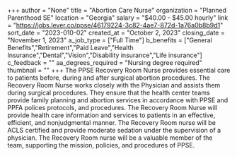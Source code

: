 +++
author = "None"
title = "Abortion Care Nurse"
organization = "Planned Parenthood SE"
location = "Georgia"
salary = "$40.00 - $45.00 hourly"
link = "https://jobs.lever.co/ppse/46179224-3c82-4ae7-872d-1a76a0b8b9d1"
sort_date = "2023-010-02"
created_at = "October 2, 2023"
closing_date = "November 1, 2023"
a_job_type = ["Full Time"]
b_benefits = ["General Benefits","Retirement","Paid Leave","Health Insurance","Dental","Vision","Disability insurance","Life insurance"]
c_feedback = ""
aa_degrees_required = "Nursing degree required"
thumbnail = ""
+++
The PPSE Recovery Room Nurse provides essential care to patients before, during and after surgical abortion procedures. The Recovery Room Nurse works closely with the Physician and assists them during surgical procedures. They ensure that the health center teams provide family planning and abortion services in accordance with PPSE and PPFA polices protocols, and procedures. The Recovery Room Nurse will provide health care information and services to patients in an effective, efficient, and nonjudgmental manner.  The Recovery Room nurse will be ACLS certified and provide moderate sedation under the supervision of a physician. The Recovery Room nurse will be a valuable member of the team, supporting the mission, policies, and procedures of PPSE. 
